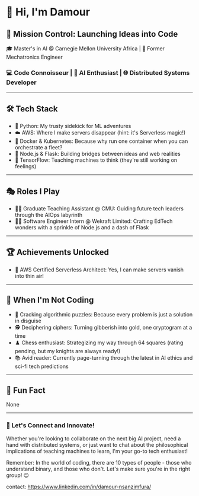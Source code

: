# 👋 Hi, I'm Damour

## 🚀 Mission Control: Launching Ideas into Code

🎓 Master's in AI @ Carnegie Mellon University Africa | 🤖 Former Mechatronics Engineer

### 💻 Code Connoisseur | 🧠 AI Enthusiast | 🌐 Distributed Systems Developer

---

## 🛠 Tech Stack

- 🐍 Python: My trusty sidekick for ML adventures
- ☁️ AWS: Where I make servers disappear (hint: it's Serverless magic!)
- 🐳 Docker & Kubernetes: Because why run one container when you can orchestrate a fleet?
- 🚂 Node.js & Flask: Building bridges between ideas and web realities
- 🧮 TensorFlow: Teaching machines to think (they're still working on feelings)

---

## 🎭 Roles I Play

- 🧑‍🏫 Graduate Teaching Assistant @ CMU: Guiding future tech leaders through the AIOps labyrinth
- 👨‍💻 Software Engineer Intern @ Wekraft Limited: Crafting EdTech wonders with a sprinkle of Node.js and a dash of Flask

---

## 🏆 Achievements Unlocked

- 🏅 AWS Certified Serverless Architect: Yes, I can make servers vanish into thin air!

---

## 🧩 When I'm Not Coding

- 🔐 Cracking algorithmic puzzles: Because every problem is just a solution in disguise
- 🕵️ Deciphering ciphers: Turning gibberish into gold, one cryptogram at a time
- ♟️ Chess enthusiast: Strategizing my way through 64 squares (rating pending, but my knights are always ready!)
- 📚 Avid reader: Currently page-turning through the latest in AI ethics and sci-fi tech predictions

---

## 🌟 Fun Fact

None

---

### 📡 Let's Connect and Innovate!

Whether you're looking to collaborate on the next big AI project, need a hand with distributed systems, or just want to chat about the philosophical implications of teaching machines to learn, I'm your go-to tech enthusiast!

Remember: In the world of coding, there are 10 types of people - those who understand binary, and those who don't. Let's make sure you're in the right group! 😉

contact: https://www.linkedin.com/in/damour-nsanzimfura/

